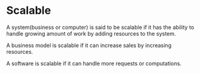 # Scalable

A system(business or computer) is said to be scalable if it has the ability to handle growing amount of work by adding resources to the system.

A business model is scalable if it can increase sales by increasing resources.

A software is scalable if it can handle more requests or computations.
